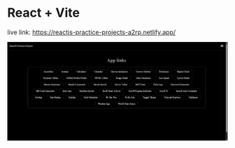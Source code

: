 # React + Vite

live link: https://reactjs-practice-projects-a2rp.netlify.app/

![alt text](image.png)
